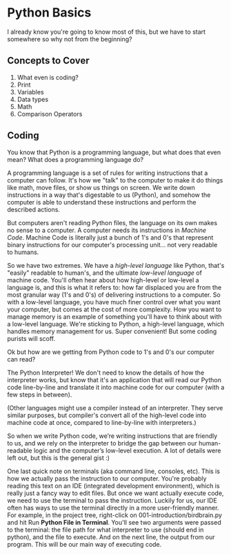 # Python Basics

I already know you're going to know most of this, but we have to start somewhere so why not from the beginning? 

## Concepts to Cover
1. What even is coding?
2. Print
3. Variables
4. Data types
5. Math
6. Comparison Operators

## Coding

You know that Python is a programming language, but what does that even mean? What does a programming language do?

A programming language is a set of rules for writing instructions that a computer can follow. It's how we "talk" to the computer to make it do things like math, move files, or show us things on screen. We write down instructions in a way that's digestable to us (Python), and somehow the computer is able to understand these instructions and perform the described actions.

But computers aren't reading Python files, the language on its own makes no sense to a computer. A computer needs its instructions in *Machine Code*. Machine Code is literally just a bunch of 1's and 0's that represent binary instructions for our computer's processing unit... not very readable to humans.

So we have two extremes. We have a *high-level language* like Python, that's "easily" readable to human's, and the ultimate *low-level language* of machine code. You'll often hear about how high-level or low-level a language is, and this is what it refers to: how far displaced you are from the most granular way (1's and 0's) of delivering instructions to a computer. So with a low-level language, you have much finer control over what you want your computer, but comes at the cost of more complexity. How you want to manage memory is an example of something you'll have to think about with a low-level language. We're sticking to Python, a high-level language, which handles memory management for us. Super convenient! But some coding purists will scoff.

Ok but how are we getting from Python code to 1's and 0's our computer can read?

The Python Interpreter! We don't need to know the details of how the interpreter works, but know that it's an application that will read our Python code line-by-line and translate it into machine code for our computer (with a few steps in between).

(Other languages might use a compiler instead of an interpreter. They serve similar purposes, but compiler's convert all of the high-level code into machine code at once, compared to line-by-line with interpreters.)

So when we write Python code, we’re writing instructions that are friendly to us, and we rely on the interpreter to bridge the gap between our human-readable logic and the computer’s low-level execution. A lot of details were left out, but this is the general gist :)

One last quick note on terminals (aka command line, consoles, etc). This is how we actually pass the instruction to our computer. You're probably reading this text on an IDE (integrated development environment), which is really just a fancy way to edit files. But once we want actually execute code, we need to use the terminal to pass the instruction. Luckily for us, our IDE often has ways to use the terminal directly in a more user-friendly manner. For example, in the project tree, right-click on 001-introduction/birdbrain.py and hit Run **Python File in Terminal**. You'll see two arguments were passed to the terminal: the file path for what interpreter to use (should end in python), and the file to execute. And on the next line, the output from our program. This will be our main way of executing code.
